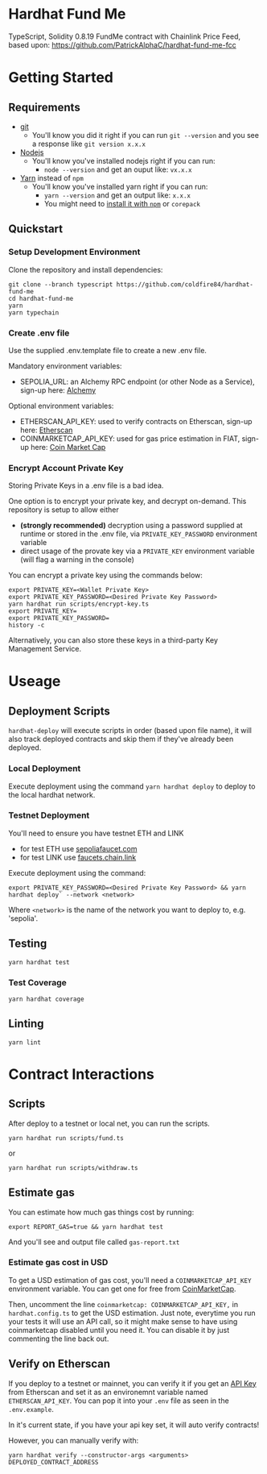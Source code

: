 # Hardhat Fund Me
TypeScript, Solidity 0.8.19 FundMe contract with Chainlink Price Feed, based upon: https://github.com/PatrickAlphaC/hardhat-fund-me-fcc

# Getting Started

## Requirements

- [git](https://git-scm.com/book/en/v2/Getting-Started-Installing-Git)
  - You'll know you did it right if you can run `git --version` and you see a response like `git version x.x.x`
- [Nodejs](https://nodejs.org/en/)
  - You'll know you've installed nodejs right if you can run:
    - `node --version` and get an ouput like: `vx.x.x`
- [Yarn](https://yarnpkg.com/getting-started/install) instead of `npm`
  - You'll know you've installed yarn right if you can run:
    - `yarn --version` and get an output like: `x.x.x`
    - You might need to [install it with `npm`](https://classic.yarnpkg.com/lang/en/docs/install/) or `corepack`


## Quickstart

### Setup Development Environment

Clone the repository and install dependencies:
```
git clone --branch typescript https://github.com/coldfire84/hardhat-fund-me
cd hardhat-fund-me
yarn
yarn typechain
```

### Create .env file
Use the supplied .env.template file to create a new .env file.

Mandatory environment variables:
- SEPOLIA_URL: an Alchemy RPC endpoint (or other Node as a Service), sign-up here: [Alchemy](https://alchemy.com/)

Optional environment variables:
- ETHERSCAN_API_KEY: used to verify contracts on Etherscan, sign-up here: [Etherscan](https://etherscan.io)
- COINMARKETCAP_API_KEY: used for gas price estimation in FIAT, sign-up here: [Coin Market Cap](https://coinmarketcap.com)

### Encrypt Account Private Key

Storing Private Keys in a .env file is a bad idea.

One option is to encrypt your private key, and decrypt on-demand. This repository is setup to allow either 
- **(strongly recommended)** decryption using a password supplied at runtime or stored in the .env file, via `PRIVATE_KEY_PASSWORD` environment variable
- direct usage of the provate key via a `PRIVATE_KEY` environment variable (will flag a warning in the console)

You can encrypt a private key using the commands below:
```
export PRIVATE_KEY=<Wallet Private Key>
export PRIVATE_KEY_PASSWORD=<Desired Private Key Password>
yarn hardhat run scripts/encrypt-key.ts
export PRIVATE_KEY=
export PRIVATE_KEY_PASSWORD=
history -c
```
Alternatively, you can also store these keys in a third-party Key Management Service.


# Useage

## Deployment Scripts

`hardhat-deploy` will execute scripts in order (based upon file name), it will also track deployed contracts and skip them if they've already been deployed.

### Local Deployment
Execute deployment using the command `yarn hardhat deploy` to deploy to the local hardhat network.

### Testnet Deployment

You'll need to ensure you have testnet ETH and LINK
- for test ETH use [sepoliafaucet.com](https://sepoliafaucet.com/)
- for test LINK use [faucets.chain.link](https://faucets.chain.link/)

Execute deployment using the command: 
```
export PRIVATE_KEY_PASSWORD=<Desired Private Key Password> && yarn hardhat deploy` --network <network>
```
Where `<network>` is the name of the network you want to deploy to, e.g. 'sepolia'.


## Testing

```
yarn hardhat test
```

### Test Coverage

```
yarn hardhat coverage
```

## Linting

```
yarn lint
```

# Contract Interactions

## Scripts

After deploy to a testnet or local net, you can run the scripts. 

```
yarn hardhat run scripts/fund.ts
```

or
```
yarn hardhat run scripts/withdraw.ts
```

## Estimate gas

You can estimate how much gas things cost by running:

```
export REPORT_GAS=true && yarn hardhat test
```

And you'll see and output file called `gas-report.txt`

### Estimate gas cost in USD

To get a USD estimation of gas cost, you'll need a `COINMARKETCAP_API_KEY` environment variable. You can get one for free from [CoinMarketCap](https://pro.coinmarketcap.com/signup). 

Then, uncomment the line `coinmarketcap: COINMARKETCAP_API_KEY,` in `hardhat.config.ts` to get the USD estimation. Just note, everytime you run your tests it will use an API call, so it might make sense to have using coinmarketcap disabled until you need it. You can disable it by just commenting the line back out. 


## Verify on Etherscan

If you deploy to a testnet or mainnet, you can verify it if you get an [API Key](https://etherscan.io/myapikey) from Etherscan and set it as an environemnt variable named `ETHERSCAN_API_KEY`. You can pop it into your `.env` file as seen in the `.env.example`.

In it's current state, if you have your api key set, it will auto verify contracts!

However, you can manually verify with:

```
yarn hardhat verify --constructor-args <arguments> DEPLOYED_CONTRACT_ADDRESS
```